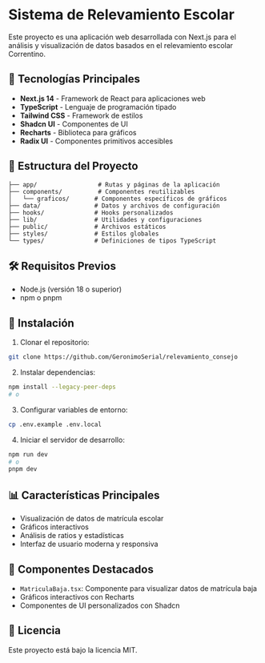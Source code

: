# Sistema de Relevamiento Escolar

Este proyecto es una aplicación web desarrollada con Next.js para el análisis y visualización de datos basados en el relevamiento escolar Correntino.

## 🚀 Tecnologías Principales

- **Next.js 14** - Framework de React para aplicaciones web
- **TypeScript** - Lenguaje de programación tipado
- **Tailwind CSS** - Framework de estilos
- **Shadcn UI** - Componentes de UI
- **Recharts** - Biblioteca para gráficos
- **Radix UI** - Componentes primitivos accesibles

## 📁 Estructura del Proyecto

```
├── app/                 # Rutas y páginas de la aplicación
├── components/          # Componentes reutilizables
│   └── graficos/       # Componentes específicos de gráficos
├── data/               # Datos y archivos de configuración
├── hooks/              # Hooks personalizados
├── lib/                # Utilidades y configuraciones
├── public/             # Archivos estáticos
├── styles/             # Estilos globales
└── types/              # Definiciones de tipos TypeScript
```

## 🛠️ Requisitos Previos

- Node.js (versión 18 o superior)
- npm o pnpm

## 🔧 Instalación

1. Clonar el repositorio:
```bash
git clone https://github.com/GeronimoSerial/relevamiento_consejo
```

2. Instalar dependencias:
```bash
npm install --legacy-peer-deps
# o
```

3. Configurar variables de entorno:
```bash
cp .env.example .env.local
```

4. Iniciar el servidor de desarrollo:
```bash
npm run dev
# o
pnpm dev
```

## 📊 Características Principales

- Visualización de datos de matrícula escolar
- Gráficos interactivos
- Análisis de ratios y estadísticas
- Interfaz de usuario moderna y responsiva

## 🎨 Componentes Destacados

- `MatriculaBaja.tsx`: Componente para visualizar datos de matrícula baja
- Gráficos interactivos con Recharts
- Componentes de UI personalizados con Shadcn

## 📝 Licencia

Este proyecto está bajo la licencia MIT.

